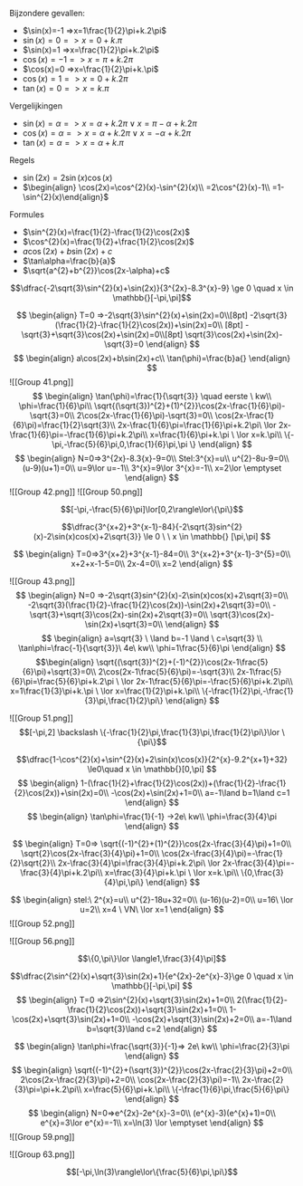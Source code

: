 
Bijzondere gevallen:
- $\sin(x)=-1 =>x=1\frac{1}{2}\pi+k.2\pi$
- $\sin(x)=0 =>x=0+k.\pi$
- $\sin(x)=1 =>x=\frac{1}{2}\pi+k.2\pi$
- $\cos(x)=-1 =>x=\pi+k.2\pi$
-  $\cos(x)=0 =>x=\frac{1}{2}\pi+k.\pi$
- $\cos(x)=1 =>x=0+k.2\pi$
- $\tan(x)=0=>x=k.\pi$

Vergelijkingen
- $\sin(x)=\alpha=>x=\alpha+k.2\pi\lor x=\pi-\alpha+k.2\pi$
- $\cos(x)=\alpha=>x=\alpha+k.2\pi\lor x=-\alpha+k.2\pi$
- $\tan(x)=\alpha=>x=\alpha+k.\pi$

Regels
- $\sin(2x)=2\sin(x)\cos(x)$
- $\begin{align} \cos(2x)=\cos^{2}(x)-\sin^{2}(x)\\ =2\cos^{2}(x)-1\\ =1-\sin^{2}(x)\end{align}$



Formules
- $\sin^{2}(x)=\frac{1}{2}-\frac{1}{2}\cos(2x)$
- $\cos^{2}(x)=\frac{1}{2}+\frac{1}{2}\cos(2x)$
- $a\cos(2x)+b\sin(2x)+c$
- $\tan\alpha=\frac{b}{a}$
- $\sqrt{a^{2}+b^{2}}\cos(2x-\alpha)+c$

$$\dfrac{-2\sqrt{3}\sin^{2}(x)+\sin(2x)}{3^{2x}-8.3^{x}-9} \ge 0 \quad x \in \mathbb{}[-\pi,\pi]$$

$$
\begin{align}
T=0 =>-2\sqrt{3}\sin^{2}(x)+\sin(2x)=0\\[8pt]
-2\sqrt{3}(\frac{1}{2}-\frac{1}{2}\cos(2x))+\sin(2x)=0\\ [8pt]
-\sqrt{3}+\sqrt{3}\cos(2x)+\sin(2x)=0\\[8pt]
\sqrt{3}\cos(2x)+\sin(2x)-\sqrt{3}=0
\end{align}
$$
$$
\begin{align}
a\cos(2x)+b\sin(2x)+c\\
\tan(\phi)=\frac{b}a{}
\end{align}
$$
![[Group 41.png]]
$$
\begin{align}
\tan(\phi)=\frac{1}{\sqrt{3}} \quad eerste \ kw\\
\phi=\frac{1}{6}\pi\\
\sqrt{(\sqrt{3})^{2}+(1)^{2}}\cos(2x-\frac{1}{6}\pi)-\sqrt{3}=0\\
2\cos(2x-\frac{1}{6}\pi)-\sqrt{3}=0\\
\cos(2x-\frac{1}{6}\pi)=\frac{1}{2}\sqrt{3}\\
2x-\frac{1}{6}\pi=\frac{1}{6}\pi+k.2\pi\ \lor 2x-\frac{1}{6}\pi=-\frac{1}{6}\pi+k.2\pi\\
x=\frac{1}{6}\pi+k.\pi \ \lor x=k.\pi\\
\{-\pi,-\frac{5}{6}\pi,0,\frac{1}{6}\pi,\pi \}
\end{align}
$$
$$ 
\begin{align}
N=0=>3^{2x}-8.3{x}-9=0\\
Stel:3^{x}=u\\
u^{2}-8u-9=0\\
(u-9)(u+1)=0\\
u=9\lor u=-1\\
3^{x}=9\lor 3^{x}=-1\\
x=2\lor \emptyset
\end{align}
$$
![[Group 42.png]]
![[Group 50.png]]


$$[-\pi,-\frac{5}{6}\pi]\lor[0,2\rangle\lor\{\pi\}$$

$$\dfrac{3^{x+2}+3^{x-1}-84}{-2\sqrt{3}sin^{2}(x)-2\sin(x)cos(x)+2\sqrt{3}} \le 0 \ \ x \in \mathbb{}  [\pi,\pi] $$

$$
\begin{align}
T=0=>3^{x+2}+3^{x-1}-84=0\\
3^{x+2}+3^{x-1}-3^{5}=0\\
x+2+x-1-5=0\\
2x-4=0\\
x=2
\end{align}
$$

![[Group 43.png]]
$$
\begin{align}
N=0 =>-2\sqrt{3}sin^{2}(x)-2\sin(x)cos(x)+2\sqrt{3}=0\\
-2\sqrt{3}(\frac{1}{2}-\frac{1}{2}\cos(2x))-\sin(2x)+2\sqrt{3}=0\\
-\sqrt{3}+\sqrt{3}\cos(2x)-sin(2x)+2\sqrt{3}=0\\
\sqrt{3}\cos(2x)-\sin(2x)+\sqrt{3}=0\\
\end{align}
$$
$$
\begin{align}
a=\sqrt{3} \ \land b=-1 \land \ c=\sqrt{3} \\
\tan\phi=\frac{-1}{\sqrt{3}}\ 4e\ kw\\
\phi=1\frac{5}{6}\pi
\end{align}
$$
$$\begin{align}
\sqrt{(\sqrt{3})^{2}+(-1)^{2}}\cos(2x-1\frac{5}{6}\pi)+\sqrt{3}=0\\
2\cos(2x-1\frac{5}{6}\pi)=-\sqrt{3}\\
2x-1\frac{5}{6}\pi=\frac{5}{6}\pi+k.2\pi \ \lor 2x-1\frac{5}{6}\pi=-\frac{5}{6}\pi+k.2\pi\\
x=1\frac{1}{3}\pi+k.\pi \ \lor x=\frac{1}{2}\pi+k.\pi\\
\{-\frac{1}{2}\pi,-\frac{1}{3}\pi,\frac{1}{2}\pi\}
\end{align}
$$

![[Group 51.png]]
$$[-\pi,2] \backslash \{-\frac{1}{2}\pi,\frac{1}{3}\pi,\frac{1}{2}\pi\}\lor \{\pi\}$$

$$\dfrac{1-\cos^{2}(x)+\sin^{2}(x)+2\sin(x)\cos(x)}{2^{x}-9.2^{x+1}+32} \le0\quad x \in \mathbb{}[0,\pi] $$
$$
\begin{align}
1-(\frac{1}{2}+\frac{1}{2}\cos(2x))+(\frac{1}{2}-\frac{1}{2}\cos(2x))+\sin(2x)=0\\
-\cos(2x)+\sin(2x)+1=0\\
a=-1\land b=1\land c=1
\end{align}
$$
$$
\begin{align}
\tan\phi=\frac{1}{-1} ->2e\ kw\\
\phi=\frac{3}{4}\pi
\end{align}
$$

$$
\begin{align}
T=0=>
\sqrt{(-1)^{2}+(1)^{2}}\cos(2x-\frac{3}{4}\pi)+1=0\\
\sqrt{2}\cos(2x-\frac{3}{4}\pi)+1=0\\
\cos(2x-\frac{3}{4}\pi)=-\frac{1}{2}\sqrt{2}\\
2x-\frac{3}{4}\pi=\frac{3}{4}\pi+k.2\pi\ \lor 2x-\frac{3}{4}\pi=-\frac{3}{4}\pi+k.2\pi\\
x=\frac{3}{4}\pi+k.\pi \ \lor x=k.\pi\\
\{0,\frac{3}{4}\pi,\pi\}
\end{align}
$$

$$
\begin{align}
stel:\ 2^{x}=u\\
u^{2}-18u+32=0\\
(u-16)(u-2)=0\\
u=16\ \lor u=2\\
x=4 \ VN\ \lor x=1
\end{align}
$$
![[Group 52.png]]



![[Group 56.png]]

$$\{0,\pi\}\lor \langle1,\frac{3}{4}\pi]$$

$$\dfrac{2\sin^{2}(x)+\sqrt{3}\sin(2x)+1}{e^{2x}-2e^{x}-3}\ge 0 \quad x \in \mathbb{}[-\pi,\pi] $$
$$
\begin{align}
T=0 =>2\sin^{2}(x)+\sqrt{3}\sin(2x)+1=0\\
2(\frac{1}{2}-\frac{1}{2}\cos(2x))+\sqrt{3}\sin(2x)+1=0\\
1-\cos(2x)+\sqrt{3}\sin(2x)+1=0\\
-\cos(2x)+\sqrt{3}\sin(2x)+2=0\\
a=-1\land b=\sqrt{3}\land c=2
\end{align}
$$

$$
\begin{align}
\tan\phi=\frac{\sqrt{3}}{-1}=> 2e\ kw\\
\phi=\frac{2}{3}\pi
\end{align}
$$
$$
\begin{align}
\sqrt{(-1)^{2}+(\sqrt{3})^{2}}\cos(2x-\frac{2}{3}\pi)+2=0\\
2\cos(2x-\frac{2}{3}\pi)+2=0\\
\cos(2x-\frac{2}{3}\pi)=-1\\
2x-\frac{2}{3}\pi=\pi+k.2\pi\\
x=\frac{5}{6}\pi+k.\pi\\
\{-\frac{1}{6}\pi,\frac{5}{6}\pi\}
\end{align}
$$
$$
\begin{align}
N=0=>e^{2x}-2e^{x}-3=0\\
(e^{x}-3)(e^{x}+1)=0\\
e^{x}=3\lor e^{x}=-1\\
x=\ln(3) \lor \emptyset
\end{align}
$$
![[Group 59.png]]

![[Group 63.png]]

$$[-\pi,\ln(3)\rangle\lor\{\frac{5}{6}\pi,\pi\}$$